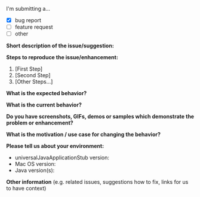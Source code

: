 I'm submitting a…

- [x] bug report
- [ ] feature request
- [ ] other

**Short description of the issue/suggestion:**



**Steps to reproduce the issue/enhancement:**

1. [First Step]
2. [Second Step]
3. [Other Steps...]

**What is the expected behavior?**



**What is the current behavior?**



**Do you have screenshots, GIFs, demos or samples which demonstrate the problem or enhancement?**



**What is the motivation / use case for changing the behavior?**



**Please tell us about your environment:**

- universalJavaApplicationStub version:
- Mac OS version:
- Java version(s):

**Other information** (e.g. related issues, suggestions how to fix, links for us to have context)
